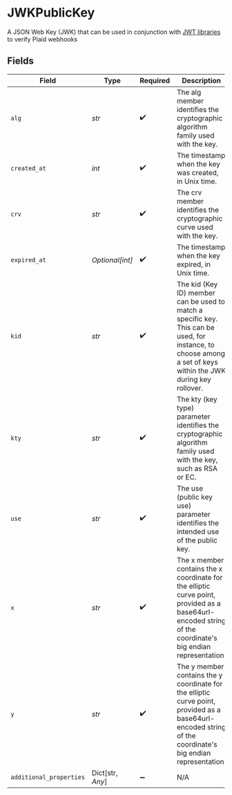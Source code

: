 # JWKPublicKey

A JSON Web Key (JWK) that can be used in conjunction with [JWT libraries](https://jwt.io/#libraries-io) to verify Plaid webhooks


## Fields

| Field                                                                                                                                                          | Type                                                                                                                                                           | Required                                                                                                                                                       | Description                                                                                                                                                    |
| -------------------------------------------------------------------------------------------------------------------------------------------------------------- | -------------------------------------------------------------------------------------------------------------------------------------------------------------- | -------------------------------------------------------------------------------------------------------------------------------------------------------------- | -------------------------------------------------------------------------------------------------------------------------------------------------------------- |
| `alg`                                                                                                                                                          | *str*                                                                                                                                                          | :heavy_check_mark:                                                                                                                                             | The alg member identifies the cryptographic algorithm family used with the key.                                                                                |
| `created_at`                                                                                                                                                   | *int*                                                                                                                                                          | :heavy_check_mark:                                                                                                                                             | The timestamp when the key was created, in Unix time.                                                                                                          |
| `crv`                                                                                                                                                          | *str*                                                                                                                                                          | :heavy_check_mark:                                                                                                                                             | The crv member identifies the cryptographic curve used with the key.                                                                                           |
| `expired_at`                                                                                                                                                   | *Optional[int]*                                                                                                                                                | :heavy_check_mark:                                                                                                                                             | The timestamp when the key expired, in Unix time.                                                                                                              |
| `kid`                                                                                                                                                          | *str*                                                                                                                                                          | :heavy_check_mark:                                                                                                                                             | The kid (Key ID) member can be used to match a specific key. This can be used, for instance, to choose among a set of keys within the JWK during key rollover. |
| `kty`                                                                                                                                                          | *str*                                                                                                                                                          | :heavy_check_mark:                                                                                                                                             | The kty (key type) parameter identifies the cryptographic algorithm family used with the key, such as RSA or EC.                                               |
| `use`                                                                                                                                                          | *str*                                                                                                                                                          | :heavy_check_mark:                                                                                                                                             | The use (public key use) parameter identifies the intended use of the public key.                                                                              |
| `x`                                                                                                                                                            | *str*                                                                                                                                                          | :heavy_check_mark:                                                                                                                                             | The x member contains the x coordinate for the elliptic curve point, provided as a base64url-encoded string of the coordinate's big endian representation.     |
| `y`                                                                                                                                                            | *str*                                                                                                                                                          | :heavy_check_mark:                                                                                                                                             | The y member contains the y coordinate for the elliptic curve point, provided as a base64url-encoded string of the coordinate's big endian representation.     |
| `additional_properties`                                                                                                                                        | Dict[str, *Any*]                                                                                                                                               | :heavy_minus_sign:                                                                                                                                             | N/A                                                                                                                                                            |